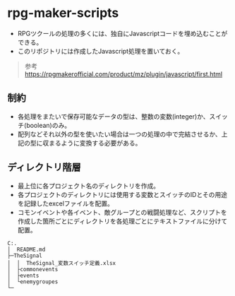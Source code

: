 # rpg-maker-scripts

* RPGツクールの処理の多くには、独自にJavascriptコードを埋め込むことができる。
* このリポジトリには作成したJavascript処理を置いておく。

> 参考
> https://rpgmakerofficial.com/product/mz/plugin/javascript/first.html

## 制約
* 各処理をまたいで保存可能なデータの型は、整数の変数(integer)か、スイッチ(boolean)のみ。
* 配列などそれ以外の型を使いたい場合は一つの処理の中で完結させるか、上記の型に収まるように変換する必要がある。

## ディレクトリ階層
* 最上位に各プロジェクト名のディレクトリを作成。
* 各プロジェクトのディレクトリには使用する変数とスイッチのIDとその用途を記録したexcelファイルを配置。
* コモンイベントや各イベント、敵グループとの戦闘処理など、スクリプトを作成した箇所ごとにディレクトリを各処理ごとにテキストファイルに分けて配置。

```
C:.
│  README.md
├─TheSignal
│  │  TheSignal_変数スイッチ定義.xlsx
│  ├commonevents
│  ├events
│  └enemygroupes
└─
```



